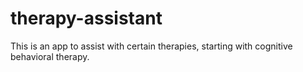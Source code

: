 # therapy-assistant
This is an app to assist with certain therapies, starting with cognitive behavioral therapy.
